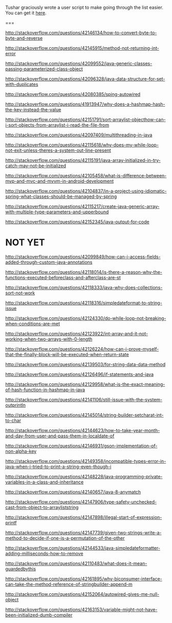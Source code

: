Tushar graciously wrote a user script to make going through the list easier. You can get it [here](https://github.com/tusharjadhav219/Userscript-for-delete-candidates).

===

http://stackoverflow.com/questions/42146134/how-to-convert-byte-to-byte-and-reverse

http://stackoverflow.com/questions/42145915/method-not-returning-int-error

http://stackoverflow.com/questions/42099552/java-generic-classes-passing-parameterized-class-object

http://stackoverflow.com/questions/42096328/java-data-structure-for-set-with-duplicates

http://stackoverflow.com/questions/42080385/sping-autowired

http://stackoverflow.com/questions/41913947/why-does-a-hashmap-hash-the-key-instead-the-value

http://stackoverflow.com/questions/42151791/sort-arraylist-objecthow-can-i-sort-objects-from-arraylist-i-read-the-file-from

http://stackoverflow.com/questions/42097409/multithreading-in-java

http://stackoverflow.com/questions/42115618/why-does-my-while-loop-not-exit-unless-theres-a-system-out-line-present

http://stackoverflow.com/questions/42115191/java-array-initialized-in-try-catch-may-not-be-initialized

http://stackoverflow.com/questions/42105458/what-is-difference-between-mvp-and-mvc-and-mvvm-in-android-development

http://stackoverflow.com/questions/42104837/in-a-project-using-idiomatic-spring-what-classes-should-be-managed-by-spring

http://stackoverflow.com/questions/42115217/create-java-generic-array-with-multiple-type-parameters-and-upperbound

http://stackoverflow.com/questions/42152345/java-output-for-code

NOT YET
=====


http://stackoverflow.com/questions/42099849/how-can-i-access-fields-added-through-custom-java-annotations

http://stackoverflow.com/questions/42118014/is-there-a-reason-why-the-functions-executed-beforeclass-and-afterclass-are-st

http://stackoverflow.com/questions/42118333/java-why-does-collections-sort-not-work

http://stackoverflow.com/questions/42118316/simpledateformat-to-string-issue

http://stackoverflow.com/questions/42124330/do-while-loop-not-breaking-when-conditions-are-met

http://stackoverflow.com/questions/42123922/int-array-and-it-not-working-when-two-arrays-with-0-length

http://stackoverflow.com/questions/42126224/how-can-i-prove-myself-that-the-finally-block-will-be-executed-when-return-state

http://stackoverflow.com/questions/42139503/for-string-data-data-method

http://stackoverflow.com/questions/42126496/if-statements-and-java

http://stackoverflow.com/questions/42129958/what-is-the-exact-meaning-of-hash-function-in-hashmap-in-java

http://stackoverflow.com/questions/42141106/still-issue-with-the-system-outprintln

http://stackoverflow.com/questions/42145014/string-builder-setcharat-int-to-char

http://stackoverflow.com/questions/42144623/how-to-take-year-month-and-day-from-user-and-pass-them-in-localdate-of

http://stackoverflow.com/questions/42146931/gson-implementation-of-non-alpha-key

http://stackoverflow.com/questions/42149358/incompatible-types-error-in-java-when-i-tried-to-print-a-string-even-though-i

http://stackoverflow.com/questions/42148228/java-programming-private-variables-in-a-class-and-inheritance

http://stackoverflow.com/questions/42140657/java-8-anymatch

http://stackoverflow.com/questions/42147906/type-safety-unchecked-cast-from-object-to-arrayliststring

http://stackoverflow.com/questions/42147898/illegal-start-of-expression-printf

http://stackoverflow.com/questions/42147739/given-two-strings-write-a-method-to-decide-if-one-is-a-permutation-of-the-other

http://stackoverflow.com/questions/42144533/java-simpledateformatter-adding-milliseconds-how-to-remove

http://stackoverflow.com/questions/42110483/what-does-it-mean-guardedbythis

http://stackoverflow.com/questions/42161895/why-biconsumer-interface-can-take-the-method-reference-of-stringbuilder-append-m

http://stackoverflow.com/questions/42152064/autowired-gives-me-null-object

http://stackoverflow.com/questions/42163153/variable-might-not-have-been-initialized-dumb-compiler